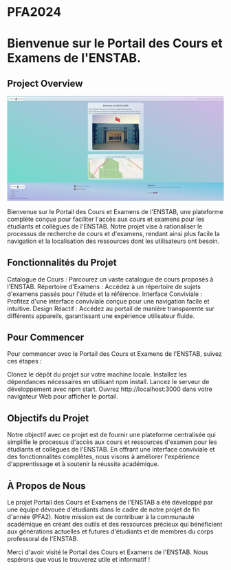 # PFA2024
# Bienvenue sur le Portail des Cours et Examens de l'ENSTAB.

## Project Overview

![Project Image](./projet.png)

Bienvenue sur le Portail des Cours et Examens de l'ENSTAB, une plateforme complète conçue pour faciliter l'accès aux cours et examens pour les étudiants et collègues de l'ENSTAB. Notre projet vise à rationaliser le processus de recherche de cours et d'examens, rendant ainsi plus facile la navigation et la localisation des ressources dont les utilisateurs ont besoin.

## Fonctionnalités du Projet
Catalogue de Cours : Parcourez un vaste catalogue de cours proposés à l'ENSTAB.
Répertoire d'Examens : Accédez à un répertoire de sujets d'examens passés pour l'étude et la référence.
Interface Conviviale : Profitez d'une interface conviviale conçue pour une navigation facile et intuitive.
Design Réactif : Accédez au portail de manière transparente sur différents appareils, garantissant une expérience utilisateur fluide.
## Pour Commencer
Pour commencer avec le Portail des Cours et Examens de l'ENSTAB, suivez ces étapes :

Clonez le dépôt du projet sur votre machine locale.
Installez les dépendances nécessaires en utilisant npm install.
Lancez le serveur de développement avec npm start.
Ouvrez http://localhost:3000 dans votre navigateur Web pour afficher le portail.
## Objectifs du Projet
Notre objectif avec ce projet est de fournir une plateforme centralisée qui simplifie le processus d'accès aux cours et ressources d'examen pour les étudiants et collègues de l'ENSTAB. En offrant une interface conviviale et des fonctionnalités complètes, nous visons à améliorer l'expérience d'apprentissage et à soutenir la réussite académique.

## À Propos de Nous
Le projet Portail des Cours et Examens de l'ENSTAB a été développé par une équipe dévouée d'étudiants dans le cadre de notre projet de fin d'année (PFA2). Notre mission est de contribuer à la communauté académique en créant des outils et des ressources précieux qui bénéficient aux générations actuelles et futures d'étudiants et de membres du corps professoral de l'ENSTAB.

Merci d'avoir visité le Portail des Cours et Examens de l'ENSTAB. Nous espérons que vous le trouverez utile et informatif !